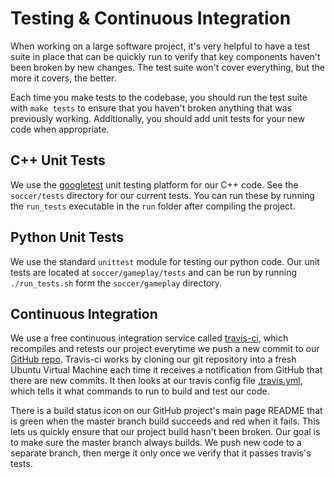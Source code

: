 
# Testing & Continuous Integration

When working on a large software project, it's very helpful to have a test suite in place that can be quickly run to verify that key components haven't been broken by new changes.  The test suite won't cover everything, but the more it covers, the better.

Each time you make tests to the codebase, you should run the test suite with `make tests` to ensure that you haven't broken anything that was previously working.  Additionally, you should add unit tests for your new code when appropriate.


## C++ Unit Tests

We use the [googletest](https://code.google.com/p/googletest/) unit testing platform for our C++ code.  See the `soccer/tests` directory for our current tests.  You can run these by running the `run_tests` executable in the `run` folder after compiling the project.


## Python Unit Tests

We use the standard `unittest` module for testing our python code.  Our unit tests are located at `soccer/gameplay/tests` and can be run by running `./run_tests.sh` form the `soccer/gameplay` directory.


## Continuous Integration

We use a free continuous integration service called [travis-ci](http://travis-ci.org), which recompiles and retests our project everytime we push a new commit to our [GitHub repo](http://github.com/robojackets/robocup-software).  Travis-ci works by cloning our git repository into a fresh Ubuntu Virtual Machine each time it receives a notification from GitHub that there are new commits.  It then looks at our travis config file [.travis.yml](https://github.com/RoboJackets/robocup-software/blob/master/.travis.yml), which tells it what commands to run to build and test our code.

There is a build status icon on our GitHub project's main page README that is green when the master branch build succeeds and red when it fails.  This lets us quickly ensure that our project build hasn't been broken.  Our goal is to make sure the master branch always builds.  We push new code to a separate branch, then merge it only once we verify that it passes travis's tests.
